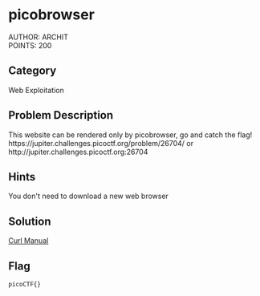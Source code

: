 <h1>picobrowser</h1>
AUTHOR: ARCHIT<br>
POINTS: 200

<h2>Category</h2>
Web Exploitation

<h2>Problem Description</h2>
This website can be rendered only by picobrowser, go and catch the flag!<br>
https://jupiter.challenges.picoctf.org/problem/26704/ or http://jupiter.challenges.picoctf.org:26704

<h2>Hints</h2>
You don't need to download a new web browser

<h2>Solution</h2>
<a href="https://www.scribd.com/document/90229628/Curl-Manual">Curl Manual</a> 

<h2>Flag</h2>
<code>picoCTF{}</code>
